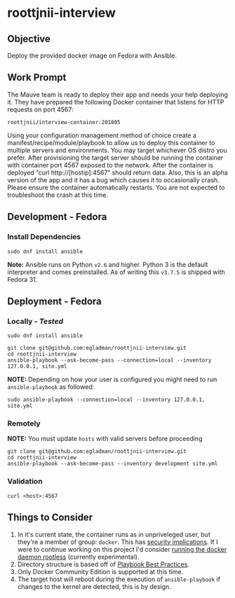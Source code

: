 # roottjnii-interview

## Objective

Deploy the provided docker image on Fedora with Ansible.

## Work Prompt

The Mauve team is ready to deploy their app and needs your help deploying it. They have
prepared the following Docker container that listens for HTTP requests on port 4567:

```
roottjnii/interview-container:201805
```

Using your configuration management method of choice create a
manifest/recipe/module/playbook to allow us to deploy this container to multiple servers and
environments. You may target whichever OS distro you prefer. After provisioning the target
server should be running the container with container port 4567 exposed to the network. After
the container is deployed “curl http://[hostip]:4567” should return data. Also, this is an alpha
version of the app and it has a bug which causes it to occasionally crash. Please ensure the
container automatically restarts. You are not expected to troubleshoot the crash at this time.


## Development - Fedora

### Install Dependencies

```
sudo dnf install ansible
```

**Note:** Ansible runs on Python `v2.6` and higher. Python 3 is the default interpreter and comes preinstalled. As of writing this `v3.7.5` is shipped with Fedora 31.


## Deployment - Fedora

### Locally - *Tested*

```
sudo dnf install ansible

git clone git@github.com:egladman/roottjnii-interview.git
cd roottjnii-interview
ansible-playbook --ask-become-pass --connection=local --inventory 127.0.0.1, site.yml
```

**NOTE:** Depending on how your user is configured you might need to run `ansible-playbook` as followed:
```
sudo ansible-playbook --connection=local --inventory 127.0.0.1, site.yml
```


### Remotely

**NOTE:** You must update `hosts` with valid servers before proceeding
```
git clone git@github.com:egladman/roottjnii-interview.git
cd roottjnii-interview
ansible-playbook --ask-become-pass --inventory development site.yml
```

### Validation

```
curl <host>:4567
```

## Things to Consider

1. In it's current state, the container runs as in unpriveleged user, but they're a member of group: `docker`. This has [security implications](https://docs.docker.com/engine/security/security/#docker-daemon-attack-surface). If I were to continue working on this project I'd consider [running the docker daemon rootless](https://docs.docker.com/engine/security/rootless/) (currently experimental). 
2. Directory structure is based off of [Playbook Best Practices](https://docs.ansible.com/ansible/latest/user_guide/playbooks_best_practices.html#content-organization).
3. Only Docker Community Edition is supported at this time.
4. The target host will reboot during the execution of `ansible-playbook` if changes to the kernel are detected, this is by design.
